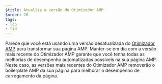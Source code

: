 ```yaml
---
$title: Atualize a versão do Otimizador AMP
$order: 20
tags:
- lcp
- fid
---
```


Parece que você está usando uma versão desatualizada do [Otimizador AMP](https://amp.dev/documentation/guides-and-tutorials/optimize-and-measure/amp-optimizer-guide/) para transformar sua página AMP. Manter-se em dia com a versão mais recente do Otimizador AMP garante que você tenha todas as melhorias de desempenho automatizadas possíveis na sua página AMP. Neste caso, as versões mais recentes do Otimizador AMP removerão o boilerplate AMP da sua página para melhorar o desempenho de carregamento da página.
